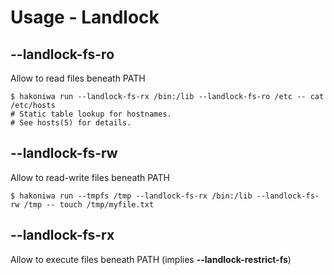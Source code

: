# Usage - Landlock

## --landlock-fs-ro

Allow to read files beneath PATH

```console,ignore
$ hakoniwa run --landlock-fs-rx /bin:/lib --landlock-fs-ro /etc -- cat /etc/hosts
# Static table lookup for hostnames.
# See hosts(5) for details.

```

## --landlock-fs-rw

Allow to read-write files beneath PATH

```console
$ hakoniwa run --tmpfs /tmp --landlock-fs-rx /bin:/lib --landlock-fs-rw /tmp -- touch /tmp/myfile.txt

```

## --landlock-fs-rx

Allow to execute files beneath PATH (implies **--landlock-restrict-fs**)
